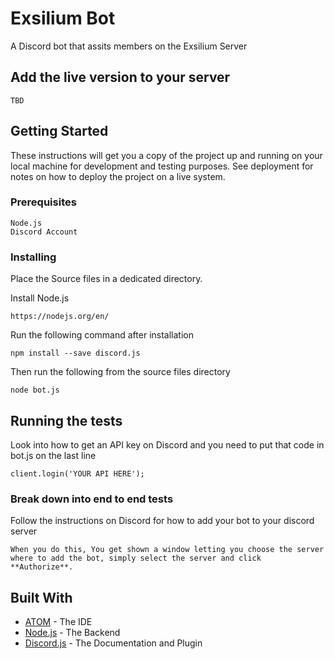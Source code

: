 # Exsilium Bot

A Discord bot that assits members on the Exsilium Server

## Add the live version to your server

```
TBD
```

## Getting Started

These instructions will get you a copy of the project up and running on your local machine for development and testing purposes. See deployment for notes on how to deploy the project on a live system.

### Prerequisites

```
Node.js
Discord Account
```

### Installing

Place the Source files in a dedicated directory.

Install Node.js
```
https://nodejs.org/en/
```
Run the following command after installation

```
npm install --save discord.js
```

Then run the following from the source files directory
```
node bot.js
```

## Running the tests

Look into how to get an API key on Discord and you need to put that code in bot.js on the last line
```
client.login('YOUR API HERE');
```

### Break down into end to end tests

Follow the instructions on Discord for how to add your bot to your discord server

```
When you do this, You get shown a window letting you choose the server where to add the bot, simply select the server and click **Authorize**.

```

## Built With

* [ATOM](https://atom.io/) - The IDE
* [Node.js](https://nodejs.org/) - The Backend
* [Discord.js](https://discord.js.org/#/) - The Documentation and Plugin
